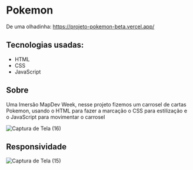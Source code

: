 # Pokemon

De uma olhadinha: https://projeto-pokemon-beta.vercel.app/

## Tecnologias usadas:

<ul>
  <li>HTML</li>
  <li>CSS</li>
  <li>JavaScript</li>
</ul>

## Sobre

Uma Imersão MapDev Week, nesse projeto fizemos um carrosel de cartas Pokemon, usando o HTML para fazer a marcação o CSS para estilização e o JavaScript para movimentar o carrosel

![Captura de Tela (16)](https://user-images.githubusercontent.com/100521839/224515412-31c3ca35-5b96-4ae5-938e-06c9e2bfcaa1.png)

## Responsividade

![Captura de Tela (15)](https://user-images.githubusercontent.com/100521839/224515444-97395d3f-0633-4c54-bc5b-e86b26535c42.png)
